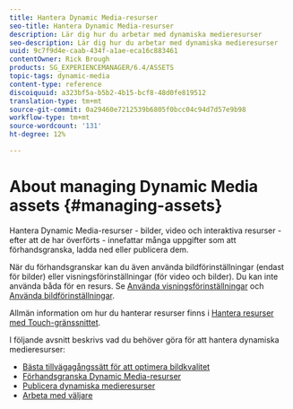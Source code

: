 ```yaml
---
title: Hantera Dynamic Media-resurser
seo-title: Hantera Dynamic Media-resurser
description: Lär dig hur du arbetar med dynamiska medieresurser
seo-description: Lär dig hur du arbetar med dynamiska medieresurser
uuid: 9c7f9d4e-caab-434f-a1ae-eca16c883461
contentOwner: Rick Brough
products: SG_EXPERIENCEMANAGER/6.4/ASSETS
topic-tags: dynamic-media
content-type: reference
discoiquuid: a323bf5a-b5b2-4b15-bcf8-48d0fe819512
translation-type: tm+mt
source-git-commit: 0a29460e7212539b6805f0bcc04c94d7d57e9b98
workflow-type: tm+mt
source-wordcount: '131'
ht-degree: 12%

---
```



# About managing Dynamic Media assets {#managing-assets}

Hantera Dynamic Media-resurser - bilder, video och interaktiva resurser - efter att de har överförts - innefattar många uppgifter som att förhandsgranska, ladda ned eller publicera dem.

När du förhandsgranskar kan du även använda bildförinställningar (endast för bilder) eller visningsförinställningar (för video och bilder). Du kan inte använda båda för en resurs. Se [Använda visningsförinställningar](viewer-presets.md) och [Använda bildförinställningar](image-presets.md).

Allmän information om hur du hanterar resurser finns i [Hantera resurser med Touch-gränssnittet](managing-assets-touch-ui.md).

I följande avsnitt beskrivs vad du behöver göra för att hantera dynamiska medieresurser:

* [Bästa tillvägagångssätt för att optimera bildkvalitet](best-practices-for-optimizing-the-quality-of-your-images.md)
* [Förhandsgranska Dynamic Media-resurser](previewing-assets.md)
* [Publicera dynamiska medieresurser](publishing-dynamicmedia-assets.md)
* [Arbeta med väljare](working-with-selectors.md)

